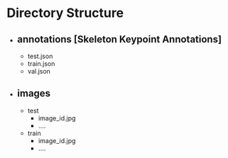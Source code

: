 # Directory Structure
- ## annotations [Skeleton Keypoint Annotations]
  - test.json
  - train.json
  - val.json
- ## images
  - test
    - image_id.jpg
    - ....
  - train
    - image_id.jpg
    - ....
